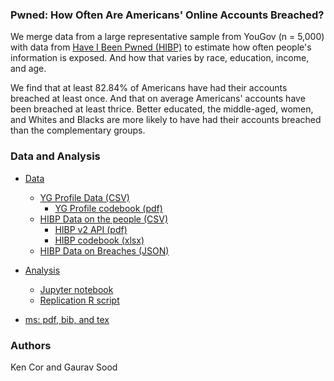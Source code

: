 ### Pwned: How Often Are Americans' Online Accounts Breached?

We merge data from a large representative sample from YouGov (n = 5,000) with data from [Have I Been Pwned (HIBP)](https://haveibeenpwned.com) to estimate how often people's information is exposed. And how that varies by race, education, income, and age.

We find that at least 82.84\% of Americans have had their accounts breached at least once. And that on average Americans' accounts have been breached at least thrice. Better educated, the middle-aged, women, and Whites and Blacks are more likely to have had their accounts breached than the complementary groups.

### Data and Analysis

* [Data](data/)
    - [YG Profile Data (CSV)](data/YGOV1058_profile.csv)
        - [YG Profile codebook (pdf)](data/Profile_codebook_ygov1058.pdf)
    - [HIBP Data on the people (CSV)](data/YGOV1058_pwned.csv)
        -  [HIBP v2 API (pdf)](data/hipb_v2_api.pdf)
        -  [HIBP codebook (xlsx)](data/hipb_codebook.xlsx)
    - [HIBP Data on Breaches (JSON)](data/breaches.json)

* [Analysis](scripts/)
    - [Jupyter notebook](scripts/pwned.ipynb)
    - [Replication R script](scripts/pwned_replication.R)

* [ms: pdf, bib, and tex](ms/)

### Authors

Ken Cor and Gaurav Sood
